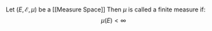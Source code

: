 Let $(E,\mathcal{E},\mu)$ be a [[Measure Space]]
Then $\mu$ is called a finite measure if:
$$
\mu(E)<\infty
$$
